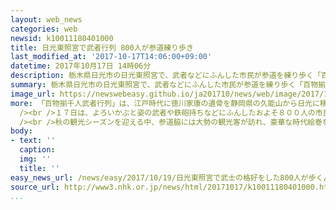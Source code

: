 ```yaml
---
layout: web_news
categories: web
newsid: k10011180401000
title: 日光東照宮で武者行列 800人が参道練り歩き
last_modified_at: '2017-10-17T14:06:00+09:00'
datetime: 2017年10月17日 14時06分
description: 栃木県日光市の日光東照宮で、武者などにふんした市民が参道を練り歩く「百物揃千人武者行列」が行われました。
summary: 栃木県日光市の日光東照宮で、武者などにふんした市民が参道を練り歩く「百物揃千人武者行列」が行われました。
image_url: https://newswebeasy.github.io/ja201710/news/web/image/2017/10/19/k10011180401000.jpg
more: 「百物揃千人武者行列」は、江戸時代に徳川家康の遺骨を静岡県の久能山から日光に移した際の様子を再現したもので、毎年、春と秋の日光東照宮の例大祭に行われています。<br
  /><br />１７日は、よろいかぶと姿の武者や鉄砲持ちなどにふんしたおよそ８００人の市民が参加し、徳川家康をまつった重さ１トン以上のみこしを中心に、およそ１キロの参道をゆっくりと練り歩きました。<br
  /><br />秋の観光シーズンを迎える中、参道脇には大勢の観光客が訪れ、豪華な時代絵巻を楽しんでいました。<br /><br />東京から訪れた女性は「初めて見ましたが、迫力があって圧倒されました。時代を感じさせる華やかな行列で、よろいかぶと姿がかっこよかったです。また見に来たいです」と話していました。
body:
- text: ''
  caption:
  img: ''
  title: ''
easy_news_url: /news/easy/2017/10/19/日光東照宮で武士の格好をした800人が歩く/
source_url: http://www3.nhk.or.jp/news/html/20171017/k10011180401000.html
...
```

